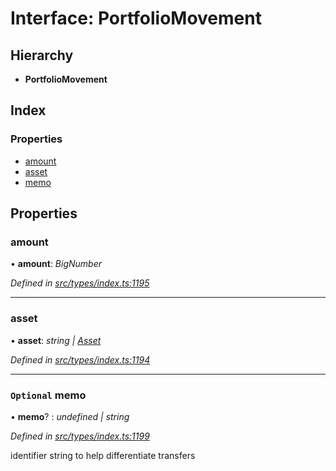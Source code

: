 # Interface: PortfolioMovement

## Hierarchy

* **PortfolioMovement**

## Index

### Properties

* [amount](portfoliomovement.md#amount)
* [asset](portfoliomovement.md#asset)
* [memo](portfoliomovement.md#optional-memo)

## Properties

###  amount

• **amount**: *BigNumber*

*Defined in [src/types/index.ts:1195](https://github.com/PolymathNetwork/polymesh-sdk/blob/38ee8078/src/types/index.ts#L1195)*

___

###  asset

• **asset**: *string | [Asset](../classes/asset.md)*

*Defined in [src/types/index.ts:1194](https://github.com/PolymathNetwork/polymesh-sdk/blob/38ee8078/src/types/index.ts#L1194)*

___

### `Optional` memo

• **memo**? : *undefined | string*

*Defined in [src/types/index.ts:1199](https://github.com/PolymathNetwork/polymesh-sdk/blob/38ee8078/src/types/index.ts#L1199)*

identifier string to help differentiate transfers
